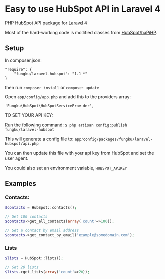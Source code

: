 Easy to use HubSpot API in Laravel 4
===================

PHP HubSpot API package for [Laravel 4](http://laravel.com/)

Most of the hard-working code is modified classes from [HubSpot/haPiHP](https://github.com/HubSpot/haPiHP).

## Setup

In composer.json:

```
"require": {
	"fungku/laravel-hubspot": "1.1.*"
}
```
then run `composer install` or `composer update`

Open `app/config/app.php` and add this to the providers array:

```
'Fungku\HubSpot\HubSpotServiceProvider',
```

TO SET YOUR API KEY:

Run the following command: `$ php artisan config:publish fungku/laravel-hubspot`

This will generate a config file to: `app/config/packages/fungku/laravel-hubspot/api.php`

You can then update this file with your api key from HubSpot and set the user agent.

You could also set an environment variable, `HUBSPOT_APIKEY`



## Examples

### Contacts:

```php
$contacts = HubSpot::contacts();

// Get 100 contacts
$contacts->get_all_contacts(array('count'=>100));

// Get a contact by email address
$contacts->get_contact_by_email('example@somedomain.com');
```

### Lists

```php
$lists = HubSpot::lists();

// Get 20 lists
$lists->get_lists(array('count'=>20));
```
